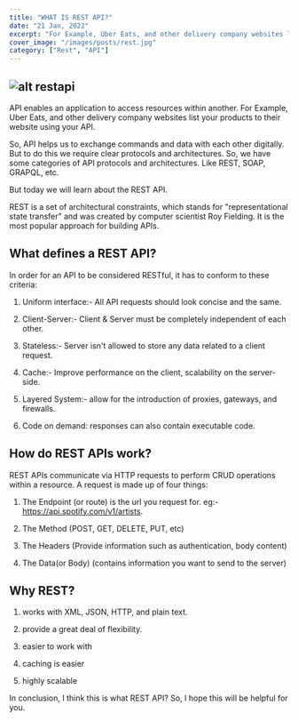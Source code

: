 ```yaml
---
title: "WHAT IS REST API?"
date: "21 Jan, 2022"
excerpt: "For Example, Uber Eats, and other delivery company websites list your products to their website using your API."
cover_image: "/images/posts/rest.jpg"
category: ["Rest", "API"]
---
```

![alt restapi](https://namespaceit.com/uploads/post/image/1602502828.png)
---

API enables an application to access resources within another. For Example, Uber Eats, and other delivery company websites list your products to their website using your API.

So, API helps us to exchange commands and data with each other digitally. But to do this we require clear protocols and architectures. So, we have some categories of API protocols and architectures. Like REST, SOAP, GRAPQL, etc. 

But today we will learn about the REST API.

REST is a set of architectural constraints, which stands for  "representational state transfer" and was created by computer scientist Roy Fielding. It is the most popular approach for building APIs.

## What defines a REST API?

In order for an API to be considered RESTful, it has to conform to these criteria:

1. Uniform interface:- All API requests should look concise and the same.

2. Client-Server:- Client & Server must be completely independent of each other.

3. Stateless:- Server isn't allowed to store any data related to a client request.

4. Cache:- Improve performance on the client, scalability on the server-side.

5. Layered System:- allow for the introduction of proxies, gateways, and firewalls.

6. Code on demand: responses can also contain executable code.

## How do REST APIs work?

REST APIs communicate via HTTP requests to perform CRUD operations within a resource. A request is made up of four things:

1. The Endpoint (or route) is the url you request for. eg:- https://api.spotify.com/v1/artists.

2. The Method (POST, GET, DELETE, PUT, etc)

3. The Headers (Provide information such as authentication, body content)

4. The Data(or Body) (contains information you want to send to the server)

## Why REST?

1. works with XML, JSON, HTTP, and plain text.

2. provide a great deal of flexibility.

3. easier to work with

4. caching is easier

5. highly scalable

In conclusion, I think this is what REST API? So, I hope this will be helpful for you.